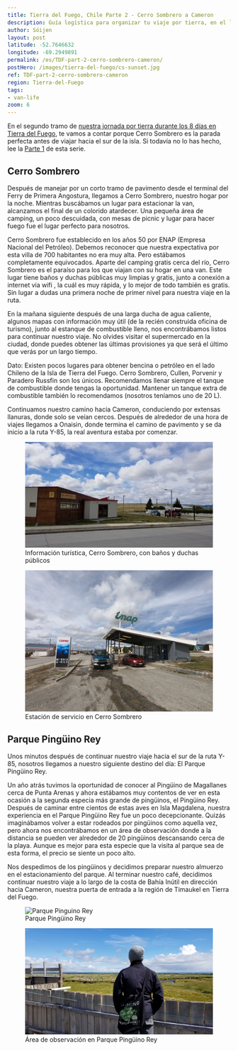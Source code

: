 ```yaml
---
title: Tierra del Fuego, Chile Parte 2 - Cerro Sombrero a Cameron
description: Guía logística para organizar tu viaje por tierra, en el lado Chileno de Tierra del Fuego. Detalles sobre la ruta entre Cerro Sombrero y Cameron.
author: Sóijen
layout: post
latitude: -52.7646632
longitude: -69.2949891
permalink: /es/TDF-part-2-cerro-sombrero-cameron/
postHero: /images/tierra-del-fuego/cs-sunset.jpg
ref: TDF-part-2-cerro-sombrero-cameron
region: Tierra-del-Fuego
tags:
- van-life
zoom: 6
---
```

En el segundo tramo de <a href="/es/tierra-del-fuego-van-overview/"> nuestra jornada por tierra durante los 8 días en Tierra del Fuego</a>, te vamos a contar porque Cerro Sombrero es la parada perfecta antes de viajar hacia el sur de la isla. Si todavía no lo has hecho, lee la <a href="/es/TDF-part-1-punta-arenas-cerro-sombrero/">Parte 1</a> de esta serie.

<h2>Cerro Sombrero</h2>

Después de manejar por un corto tramo de pavimento desde el terminal del Ferry de Primera Angostura, llegamos a Cerro Sombrero, nuestro hogar por la noche. Mientras buscábamos un lugar para estacionar la van, alcanzamos el final de un colorido atardecer. Una pequeña área de camping, un poco descuidada, con mesas de picnic y lugar para hacer fuego fue el lugar perfecto para nosotros.

Cerro Sombrero fue establecido en los años 50 por ENAP (Empresa Nacional del Petróleo).
Debemos reconocer que nuestra expectativa por esta villa de 700 habitantes no era muy alta. Pero estábamos completamente equivocados. Aparte del camping gratis cerca del río, Cerro Sombrero es el paraíso para los que viajan con su hogar en una van. Este lugar tiene baños y duchas públicas muy limpias y gratis, junto a conexión a internet via wifi , la cuál es muy rápida, y lo mejor de todo también es gratis. Sin lugar a dudas una primera noche de primer nivel para nuestra viaje en la ruta.

En la mañana siguiente después de una larga ducha de agua caliente, algunos mapas con información muy útil (de la recién construida oficina de turismo), junto al estanque de combustible lleno, nos encontrábamos listos para continuar nuestro viaje. No olvides visitar el supermercado en la ciudad, donde puedes obtener las últimas provisiones ya que será el último que verás por un largo tiempo.

<i class="fa fa-info-circle" style="color:#FFB300"></i> Dato: Existen pocos lugares para obtener bencina o petróleo en el lado Chileno de la Isla de Tierra del Fuego. Cerro Sombrero, Cullen, Porvenir y Paradero Russfin son los únicos. Recomendamos llenar siempre el tanque de combustible donde tengas la oportunidad. Mantener un tanque extra de combustible también lo recomendamos (nosotros teníamos uno de 20 L).

Continuamos nuestro camino hacia Cameron, conduciendo por extensas llanuras, donde solo se veían cercos. Después de alrededor de una hora de viajes llegamos a Onaisin, donde termina el camino de pavimento y se da inicio a la ruta Y-85, la real aventura estaba por comenzar.

<figure class="figure">
  <img class="image" src="/images/tierra-del-fuego/cs-tourist-info.jpg"
      alt="Información turística, Cerro Sombrero, con baños y duchas públicos">
     <figcaption class="img-caption">Información turística, Cerro Sombrero, con baños y duchas públicos</figcaption>
</figure>
<figure class="figure">
  <img class="image" src="/images/tierra-del-fuego/cs-enap.jpg"
      alt="Estación de servicio en Cerro Sombrero">
     <figcaption class="img-caption">Estación de servicio en Cerro Sombrero</figcaption>
</figure>

<h2>Parque Pingüino Rey</h2>

Unos minutos después de continuar nuestro viaje hacia el sur de la ruta Y-85, nosotros llegamos a nuestro siguiente destino del día: El Parque Pingüino Rey.

Un año atrás tuvimos la oportunidad de conocer al Pingüino de Magallanes cerca de Punta Arenas y ahora estábamos muy contentos de ver en esta ocasión a la segunda especia más grande de pingüinos, el Pingüino Rey. Después de caminar entre cientos de estas aves en Isla Magdalena, nuestra experiencia en el Parque Pingüino Rey fue un poco decepcionante. Quizás imaginábamos volver a estar rodeados por pingüinos como aquella vez, pero ahora nos encontrábamos en un área de observación donde a la distancia se pueden ver alrededor de 20 pingüinos descansando cerca de la playa. Aunque es mejor para esta especie que la visita al parque sea de esta forma, el precio se siente un poco alto.

Nos despedimos de los pingüinos y decidimos preparar nuestro almuerzo en el estacionamiento del parque. Al terminar nuestro café, decidimos continuar nuestro viaje a lo largo de la costa de Bahía Inútil en dirección hacia Cameron, nuestra puerta de entrada a la región de Timaukel en Tierra del Fuego.

<figure class="figure">
  <img class="image" src="/images/tierra-del-fuego/pinguinos.jpg"
      alt="Parque Pinguino Rey">
     <figcaption class="img-caption">Parque Pingüino Rey</figcaption>
</figure>
<figure class="figure">
  <img class="image" src="/images/tierra-del-fuego/pinguinos-edu.jpg"
      alt="Área de observación en Parque Pinguino Rey">
     <figcaption class="img-caption">Área de observación en Parque Pingüino Rey</figcaption>
</figure>
